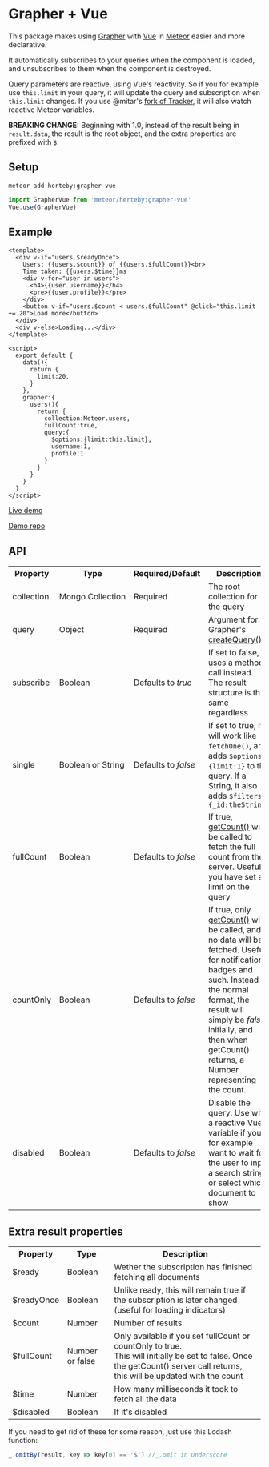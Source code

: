 # Grapher + Vue

This package makes using [Grapher](http://grapher.cultofcoders.com/) with [Vue](https://vuejs.org/) in [Meteor](https://www.meteor.com/) easier and more declarative.

It automatically subscribes to your queries when the component is loaded, and unsubscribes to them when the component is destroyed.

Query parameters are reactive, using Vue's reactivity. So if you for example use `this.limit` in your query, it will update the query and subscription when `this.limit` changes. If you use @mitar's [fork of Tracker](https://github.com/meteor-vue/tracker), it will also watch reactive Meteor variables.

**BREAKING CHANGE:** Beginning with 1.0, instead of the result being in `result.data`, the result is the root object, and the extra properties are prefixed with `$`.

## Setup
```
meteor add herteby:grapher-vue
```
```javascript
import GrapherVue from 'meteor/herteby:grapher-vue'
Vue.use(GrapherVue)
```
## Example
```vue
<template>
  <div v-if="users.$readyOnce">
    Users: {{users.$count}} of {{users.$fullCount}}<br>
    Time taken: {{users.$time}}ms
    <div v-for="user in users">
      <h4>{{user.username}}</h4>
      <pre>{{user.profile}}</pre>
    </div>
    <button v-if="users.$count < users.$fullCount" @click="this.limit += 20">Load more</button>
  </div>
  <div v-else>Loading...</div>
</template>

<script>
  export default {
    data(){
      return {
        limit:20,
      }
    },
    grapher:{
      users(){
        return {
          collection:Meteor.users,
          fullCount:true,
          query:{
            $options:{limit:this.limit},
            username:1,
            profile:1
          }
        }
      }
    }
  }
</script>
```
[Live demo](https://dev.herte.by/)

[Demo repo](https://github.com/Herteby/testing)

## API
<table>
  <tr>
    <th>Property</th>
    <th>Type</th>
    <th>Required/Default</th>
    <th>Description</th>
  </tr>
  <tr>
    <td>collection</td>
    <td>Mongo.Collection</td>
    <td>Required</td>
    <td>The root collection for the query</td>
  </tr>
  <tr>
    <td>query</td>
    <td>Object</td>
    <td>Required</td>
    <td>Argument for Grapher's <a href="http://grapher.cultofcoders.com/api/query.html#Collection-createQuery">createQuery()</a></td>
  </tr>
  <tr>
    <td>subscribe</td>
    <td>Boolean</td>
    <td>Defaults to <i>true</i></td>
    <td>If set to false, uses a method call instead. The result structure is the same regardless</td>
  </tr>
  <tr>
    <td>single</td>
    <td>Boolean or String</td>
    <td>Defaults to <i>false</i></td>
    <td>If set to true, it will work like <code>fetchOne()</code>, and adds <code>$options:{limit:1}</code> to the query. If a String, it also adds <code>$filters:{_id:theString}</code></td>
  </tr>
  <tr>
    <td>fullCount</td>
    <td>Boolean</td>
    <td>Defaults to <i>false</i></td>
    <td>If true, <a href="http://grapher.cultofcoders.com/api/query.html#Query-getCount">getCount()</a> will be called to fetch the full count from the server. Useful if you have set a limit on the query</td>
  </tr>
  <tr>
    <td>countOnly</td>
    <td>Boolean</td>
    <td>Defaults to <i>false</i></td>
    <td>If true, only <a href="http://grapher.cultofcoders.com/api/query.html#Query-getCount">getCount()</a> will be called, and no data will be fetched. Useful for notification badges and such. Instead of the normal format, the result will simply be <i>false</i> initially, and then when getCount() returns, a Number representing the count.</td>
  </tr>
  <tr>
    <td>disabled</td>
    <td>Boolean</td>
    <td>Defaults to <i>false</i></td>
    <td>Disable the query. Use with a reactive Vue variable if you for example want to wait for the user to input a search string, or select which document to show</td>
  </tr>
</table>

## Extra result properties
<table>
  <tr>
    <th>Property</th>
    <th>Type</th>
    <th>Description</th>
  </tr>
  <tr>
    <td>$ready</td>
    <td>Boolean</td>
    <td>Wether the subscription has finished fetching all documents</td>
  </tr>
  <tr>
    <td>$readyOnce</td>
    <td>Boolean</td>
    <td>Unlike ready, this will remain true if the subscription is later changed (useful for loading indicators)</td>
  </tr>
  <tr>
    <td>$count</td>
    <td>Number</td>
    <td>Number of results</td>
  </tr>
  <tr>
    <td>$fullCount</td>
    <td>Number or false</td>
    <td>Only available if you set fullCount or countOnly to true.<br>This will initially be set to false. Once the getCount() server call returns, this will be updated with the count</td>
  </tr>
  <tr>
    <td>$time</td>
    <td>Number</td>
    <td>How many milliseconds it took to fetch all the data</td>
  </tr>
  <tr>
    <td>$disabled</td>
    <td>Boolean</td>
    <td>If it's disabled</td>
  </tr>
</table>

If you need to get rid of these for some reason, just use this Lodash function:
```javascript
_.omitBy(result, key => key[0] == '$') //_.omit in Underscore
```